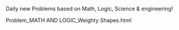 Daily new Problems based on Math, Logic, Science & engineering!


Problem_MATH AND LOGIC_Weighty Shapes.html
